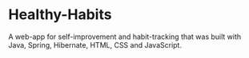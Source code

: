 # Healthy-Habits
A web-app for self-improvement and habit-tracking that was built with Java, Spring, Hibernate, HTML, CSS and JavaScript.
